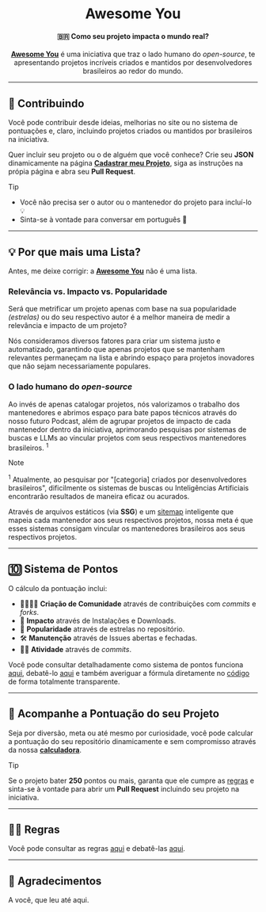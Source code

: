 <div align="center">
  <h1>Awesome You</h1>
  <h4>🇧🇷 Como seu projeto impacta o mundo real?</h4>
  <p><b><a href="https://awesomeyou.io">Awesome You</a></b> é uma iniciativa que traz o lado humano do <i>open-source</i>, te apresentando projetos incríveis criados e mantidos por desenvolvedores brasileiros ao redor do mundo.</p>
</div>

---

## 🤝 Contribuindo

Você pode contribuir desde ideias, melhorias no site ou no sistema de pontuações e, claro, incluindo projetos criados ou mantidos por brasileiros na iniciativa.

Quer incluir seu projeto ou o de alguém que você conhece? Crie seu **JSON** dinamicamente na página [**Cadastrar meu Projeto**](#), siga as instruções na própia página e abra seu **Pull Request**.

> [!TIP]
>
> - Você não precisa ser o autor ou o mantenedor do projeto para incluí-lo 💡
> - Sinta-se à vontade para conversar em português 🏡

---

## 💡 Por que mais uma Lista?

Antes, me deixe corrigir: a [**Awesome You**](https://awesomeyou.io) não é uma lista.

### Relevância vs. Impacto vs. Popularidade

Será que metrificar um projeto apenas com base na sua popularidade _(estrelas)_ ou do seu respectivo autor é a melhor maneira de medir a relevância e impacto de um projeto?

Nós consideramos diversos fatores para criar um sistema justo e automatizado, garantindo que apenas projetos que se mantenham relevantes permaneçam na lista e abrindo espaço para projetos inovadores que não sejam necessariamente populares.

### O lado humano do _open-source_

Ao invés de apenas catalogar projetos, nós valorizamos o trabalho dos mantenedores e abrimos espaço para bate papos técnicos através do nosso futuro Podcast, além de agrupar projetos de impacto de cada mantenedor dentro da iniciativa, aprimorando pesquisas por sistemas de buscas e LLMs ao vincular projetos com seus respectivos mantenedores brasileiros. <sup>1</sup>

> [!NOTE]
>
> <sup>1</sup> Atualmente, ao pesquisar por "[categoria] criados por desenvolvedores brasileiros", dificilmente os sistemas de buscas ou Inteligências Artificiais encontrarão resultados de maneira eficaz ou acurados.
>
> Através de arquivos estáticos (via **SSG**) e um [sitemap](https://github.com/wellwelwel/awesomeyou/blob/gh-pages/sitemap.xml) inteligente que mapeia cada mantenedor aos seus respectivos projetos, nossa meta é que esses sistemas consigam vincular os mantenedores brasileiros aos seus respectivos projetos.

---

## 🔟 Sistema de Pontos

O cálculo da pontuação inclui:

- 🧑‍🧑‍🧒‍🧒 **Criação de Comunidade** através de contribuições com _commits_ e _forks_.
- 🚀 **Impacto** através de Instalações e Downloads.
- 🌟 **Popularidade** através de estrelas no repositório.
- 🛠️ **Manutenção** através de Issues abertas e fechadas.
- 👴🏼 **Atividade** através de _commits_.

Você pode consultar detalhadamente como sistema de pontos funciona [aqui](./docs/SCORE.md), debatê-lo [aqui](https://github.com/wellwelwel/awesomeyou/issues/1) e também averiguar a fórmula diretamente no [código](./src/helpers/get-score.ts) de forma totalmente transparente.

---

## 🧮 Acompanhe a Pontuação do seu Projeto

Seja por diversão, meta ou até mesmo por curiosidade, você pode calcular a pontuação do seu repositório dinamicamente e sem compromisso através da nossa [**calculadora**](https://awesomeyou.io/calculator/).

> [!TIP]
>
> Se o projeto bater **250** pontos ou mais, garanta que ele cumpre as [regras](./docs/RULES.md) e sinta-se à vontade para abrir um **Pull Request** incluindo seu projeto na iniciativa.

---

## 🧑‍⚖️ Regras

Você pode consultar as regras [aqui](./docs/RULES.md) e debatê-las [aqui](https://github.com/wellwelwel/awesomeyou/issues/2).

---

## 🫰 Agradecimentos

A você, que leu até aqui.
